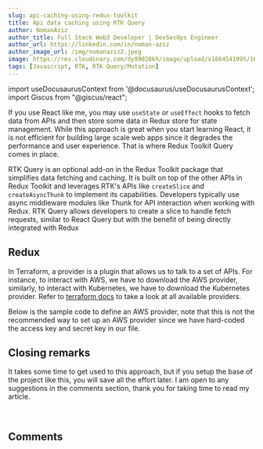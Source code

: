 ```yaml
---
slug: api-caching-using-redux-toolkit
title: Api data caching using RTK Query
author: NomanAziz
author_title: Full Stack Web3 Developer | DevSecOps Engineer
author_url: https://linkedin.com/in/noman-aziz
author_image_url: /img/nomanaziz2.jpeg
image: https://res.cloudinary.com/dy09028kh/image/upload/v1664541995/1640019487-og-image_hwzsle.png
tags: [Javascript, RTK, RTK Query/Mutation]
---
```


import useDocusaurusContext from '@docusaurus/useDocusaurusContext';
import Giscus from "@giscus/react";

If you use React like me, you may use `useState` or `useEffect` hooks to fetch data from APIs and then store some data in Redux store for state management. While this approach is great when you start learning React, it is not efficient for building large scale web apps since it degrades the performance and user experience. That is where Redux Toolkit Query comes in place. 

RTK Query is an optional add-on in the Redux Toolkit package that simplifies data fetching and caching. It is built on top of the other APIs in Redux Toolkit and leverages RTK's APIs like `createSlice` and `createAsyncThunk` to implement its capabilities. Developers typically use async middleware modules like Thunk for API interaction when working with Redux. RTK Query allows developers to create a slice to handle fetch requests, similar to React Query but with the benefit of being directly integrated with Redux

<!--truncate-->

## Redux

In Terraform, a provider is a plugin that allows us to talk to a set of APIs. For instance, to interact with AWS, we have to download the AWS provider, similarly, to interact with Kubernetes, we have to download the Kubernetes provider. Refer to [terraform docs](https://registry.terraform.io/browse/providers) to take a look at all available providers.

Below is the sample code to define an AWS provider, note that this is not the recommended way to set up an AWS provider since we have hard-coded the access key and secret key in our file.

## Closing remarks

It takes some time to get used to this approach, but if you setup the base of the project like this, you will save all the effort later. I am open to any suggestions in the comments section, thank you for taking time to read my article.

<br/>
<h2>Comments</h2>
<Giscus
id="comments"
repo="Noman-Aziz/Blogs"
repoId="R_kgDOIAF3tw"
category="General"
categoryId="DIC_kwDOIAF3t84CRfxZ"
mapping="title"
term="Comments"
reactionsEnabled="1"
emitMetadata="0"
inputPosition="top"
theme="preferred_color_scheme"
lang="en"
loading="lazy"
crossorigin="anonymous"
    />
